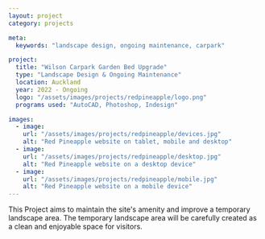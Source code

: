```yaml
---
layout: project
category: projects

meta:
  keywords: "landscape design, ongoing maintenance, carpark"

project:
  title: "Wilson Carpark Garden Bed Upgrade"
  type: "Landscape Design & Ongoing Maintenance"
  location: Auckland
  year: 2022 - Ongoing
  logo: "/assets/images/projects/redpineapple/logo.png"
  programs used: "AutoCAD, Photoshop, Indesign"

images:
  - image:
    url: "/assets/images/projects/redpineapple/devices.jpg"
    alt: "Red Pineapple website on tablet, mobile and desktop"
  - image:
    url: "/assets/images/projects/redpineapple/desktop.jpg"
    alt: "Red Pineapple website on a desktop device"
  - image:
    url: "/assets/images/projects/redpineapple/mobile.jpg"
    alt: "Red Pineapple website on a mobile device"
---
```

<p>This Project aims to maintain the site's amenity and improve a temporary landscape area. The temporary landscape area will be carefully created as a clean and enjoyable space for visitors.</p>

